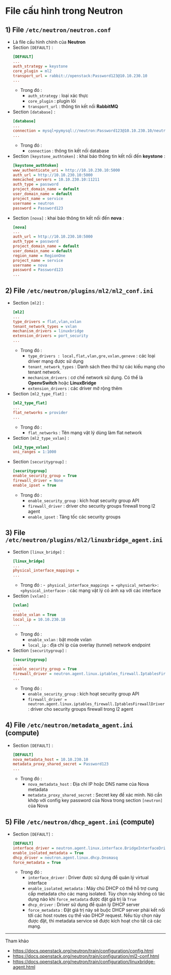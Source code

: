 # File cấu hình trong Neutron
## **1) File `/etc/neutron/neutron.conf`**
- Là file cấu hình chính của **Neutron**
- Section `[DEFAULT]` :
    ```ini
    [DEFAULT]
    ...
    auth_strategy = keystone
    core_plugin = ml2
    transport_url = rabbit://openstack:Password123@10.10.230.10
    ...
    ```
    - Trong đó :
        - `auth_strategy` : loại xác thực
        - `core_plugin` : plugin lõi
        - `transport_url` : thông tin kết nối **RabbitMQ**
- Section `[database]` :
    ```ini
    [database]
    ...
    connection = mysql+pymysql://neutron:Password123@10.10.230.10/neutron
    ...
    ```
    - Trong đó :
        - `connection` : thông tin kết nối database
- Section `[keystone_authtoken]` : khai báo thông tin kết nối đến **keystone** :
    ```ini
    [keystone_authtoken]
    www_authenticate_uri = http://10.10.230.10:5000
    auth_url = http://10.10.230.10:5000
    memcached_servers = 10.10.230.10:11211
    auth_type = password
    project_domain_name = default
    user_domain_name = default
    project_name = service
    username = neutron
    password = Password123
    ```
- Section `[nova]` : khai báo thông tin kết nối đến **nova** :
    ```ini
    [nova]
    ...
    auth_url = http://10.10.230.10:5000
    auth_type = password
    project_domain_name = default
    user_domain_name = default
    region_name = RegionOne
    project_name = service
    username = nova
    password = Password123
    ...
    ```
## **2) File `/etc/neutron/plugins/ml2/ml2_conf.ini`**
- Section `[ml2]` :
    ```ini
    [ml2]
    ...
    type_drivers = flat,vlan,vxlan
    tenant_network_types = vxlan
    mechanism_drivers = linuxbridge
    extension_drivers = port_security
    ...
    ```
    - Trong đó :
        - `type_drivers : local,flat,vlan,gre,vxlan,geneve` : các loại driver mạng được sử dụng
        - `tenant_network_types` : Danh sách theo thứ tự các kiểu mạng cho tenant network.
        - `mechanism_drivers` : cơ chế network sử dụng. Có thể là **OpenvSwitch** hoặc **LinuxBridge**
        - `extension_drivers` : các driver mở rộng thêm
- Section `[ml2_type_flat]` :
    ```ini
    [ml2_type_flat]
    ...
    flat_networks = provider
    ...
    ```
    - Trong đó :
        - `flat_networks` : Tên mạng vật lý dùng làm flat network
- Section `[ml2_type_vxlan]` :
    ```ini
    [ml2_type_vxlan]
    vni_ranges = 1:1000
    ```
- Section `[securitygroup]` :
    ```ini
    [securitygroup]
    enable_security_group = True
    firewall_driver = None
    enable_ipset = True
    ```
    - Trong đó :
        - `enable_security_group` : kích hoạt security group API
        - `firewall_driver` : driver cho security groups firewall trong l2 agent
        - `enable_ipset` : Tăng tốc các security groups
## **3) File `/etc/neutron/plugins/ml2/linuxbridge_agent.ini`**
- Section `[linux_bridge]` :
    ```ini
    [linux_bridge]
    ...
    physical_interface_mappings =
    ...
    ```
    - Trong đó :
        -` physical_interface_mappings = <physical_network>:<physical_interface>` : các mạng vật lý có ánh xạ với các interface
- Section `[vxlan]` :
    ```ini
    [vxlan]
    ...
    enable_vxlan = True
    local_ip = 10.10.230.10
    ...
    ```
    - Trong đó :
        - `enable_vxlan` : bật mode vxlan
        - `local_ip` : địa chỉ ip của overlay (tunnel) network endpoint
- Section `[securitygroup]` :
    ```ini
    [securitygroup]
    ...
    enable_security_group = True
    firewall_driver = neutron.agent.linux.iptables_firewall.IptablesFirewallDriver
    ...
    ```
    - Trong đó :
        - `enable_security_group` : kích hoạt security group API
        - `firewall_driver = neutron.agent.linux.iptables_firewall.IptablesFirewallDriver` : driver cho security groups firewall trong l2 agent
## **4) File `/etc/neutron/metadata_agent.ini` (compute)**
- Section `[DEFAULT]` :
    ```ini
    [DEFAULT]
    nova_metadata_host = 10.10.230.10
    metadata_proxy_shared_secret = Password123
    ...
    ```
    - Trong đó :
        - `nova_metadata_host` : Địa chỉ IP hoặc DNS name của Nova metadata
        - `metadata_proxy_shared_secret` : Secret key để xác minh. Nó cần khớp với config key password của Nova trong section `[neutron]` của Nova
## **5) File `/etc/neutron/dhcp_agent.ini` (compute)**
- Section `[DEFAULT]` :
    ```ini
    [DEFAULT]
    interface_driver = neutron.agent.linux.interface.BridgeInterfaceDriver
    enable_isolated_metadata = True
    dhcp_driver = neutron.agent.linux.dhcp.Dnsmasq
    force_metadata = True
    ```
    - Trong đó :
        - `interface_driver` : Driver được sử dụng để quản lý virtual interface
        - `enable_isolated_metadata` : Máy chủ DHCP có thể hỗ trợ cung cấp metadata cho các mạng isolated. Tùy chọn này không có tác dụng nào khi `force_metadata` được đặt giá trị là `True`
        - `dhcp_driver` : Driver sử dụng để quản lý DHCP server
        - `force_metadata` : Đặt giá trị này sẽ buộc DHCP server phải kết nối tới các host routes cụ thể vào DHCP request. Nếu tùy chọn này được đặt, thì metadata service sẽ được kích hoạt cho tất cả các mạng.
------------------------
Tham khảo
- https://docs.openstack.org/neutron/train/configuration/config.html
- https://docs.openstack.org/neutron/train/configuration/ml2-conf.html
- https://docs.openstack.org/neutron/train/configuration/linuxbridge-agent.html